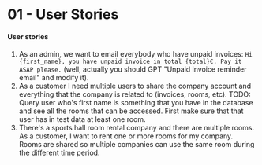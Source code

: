 # 01 - User Stories

#### User stories
1. As an admin, we want to email everybody who have unpaid invoices: `Hi {first_name}, you have unpaid invoice in total {total}€. Pay it ASAP please.` (well, actually you should GPT "Unpaid invoice reminder email" and modify it).
2. As a customer I need multiple users to share the company account and everything that the company is related to (invoices, rooms, etc). TODO: Query user who's first name is something that you have in the database and see all the rooms that can be accessed. First make sure that that user has in test data at least one room.
3. There's a sports hall room rental company and there are multiple rooms. As a customer, I want to rent one or more rooms for my company. Rooms are shared so multiple companies can use the same room during the different time period.